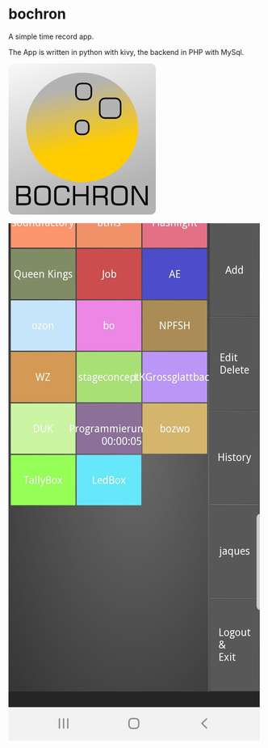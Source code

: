 # bochron
A simple time record app.

The App is written in python with kivy, the backend in PHP with MySql.

![bochron](images/bochron_logo_01.png)


![bochron overview](images/bochron_in_action_01.jpg)
